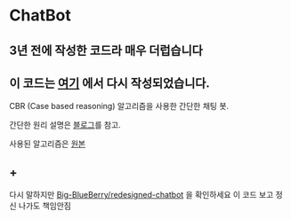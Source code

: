 # ChatBot

## 3년 전에 작성한 코드라 매우 더럽습니다
## 이 코드는 [여기](https://github.com/Big-BlueBerry/redesigned-chatbot) 에서 다시 작성되었습니다.

CBR (Case based reasoning) 알고리즘을 사용한 간단한 채팅 봇.

간단한 원리 설명은 [블로그](http://blog.naver.com/phillyai/220737387439)를 참고.

사용된 알고리즘은 [원본](http://courses.ischool.berkeley.edu/i256/f06/projects/bonniejc.pdf)

## +

다시 말하지만 [Big-BlueBerry/redesigned-chatbot](https://github.com/Big-BlueBerry/redesigned-chatbot) 을 확인하세요 이 코드 보고 정신 나가도 책임안짐
